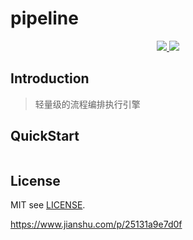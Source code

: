 # pipeline


<p align="center">
  <a href="https://github.com/ken-xue/pipeline/blob/master/LICENSE">
    <img src="https://img.shields.io/static/v1?label=license&message=Apache 2.0&color=green">
  </a>
  <a href="https://github.com/ken-xue/pipeline/blob/master/LICENSE">
    <img src="https://img.shields.io/static/v1?label=JDK&message=1.8&color=red">
  </a>
</p>

## Introduction

> 轻量级的流程编排执行引擎

## QuickStart

```java

```
## License

MIT see [LICENSE](./LICENSE).


https://www.jianshu.com/p/25131a9e7d0f
